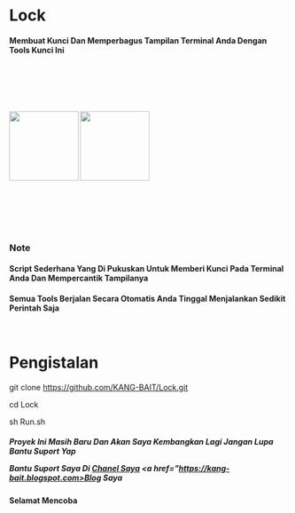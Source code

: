 # Lock
<h4>Membuat Kunci Dan Memperbagus Tampilan Terminal Anda Dengan Tools Kunci Ini
<br>
<br><br><br><br><br><br>
<img src="https://k.top4top.io/p_190843mr21.jpg" width="125">
<img src="https://j.top4top.io/p_1908udn8g0.jpg" width="125">
<br><br><br><br><br><br>
<h3>Note
<h4>Script Sederhana Yang Di Pukuskan Untuk Memberi Kunci Pada Terminal Anda Dan Mempercantik Tampilanya
<h4>Semua Tools Berjalan Secara Otomatis Anda Tinggal Menjalankan Sedikit Perintah Saja
<br><br><br>

# Pengistalan

git clone https://github.com/KANG-BAIT/Lock.git

cd Lock

sh Run.sh



<h5>Proyek Ini Masih Baru Dan Akan Saya Kembangkan Lagi 
Jangan Lupa Bantu Suport Yap

Bantu Suport Saya Di
<a href="https://youtube.com/c/KangBaIT">Chanel Saya</a>
<a href="https://kang-bait.blogspot.com>Blog Saya</a>

<h4>Selamat Mencoba
